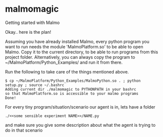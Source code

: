 # malmomagic
Getting started with Malmo


Okay.. here is the plan!

Assuming you have already installed Malmo, every python program you want to run needs the module 'MalmoPlatform.so' to be able to open Malmo.
Copy it to the current directory, to be able to run programs from this project folder.
Alternatively, you can always copy the program to ~/MalmoPlatform/Python_Examples/ and run it from there.

Run the following to take care of the things mentioned above.
 
```
$ cp ~/MalmoPlatform/Python_Examples/MalmoPython.so . ; python setup.py ; source ~/.bashrc 
Adding current dir ./malmomagic to PYTHONPATH in your bashrc
so that MalmoPlatform.so is accessible to your malmo programs
Done!
```

For every tiny program/situation/scenario our agent is in, lets have a folder 

`./<<some sensible experiment NAME>>/NAME.py`

and make sure you give some description about what the agent is trying to do in that scenario
